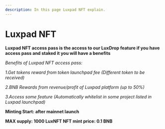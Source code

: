 ```yaml
---
description: In this page Luxpad NFT explain.
---
```


# Luxpad NFT

**Luxpad NFT access pass is the access to our LuxDrop feature if you have access pass and staked it you will have a benefits**

_Benefits of Luxpad NFT access pass:_

_1.Get tokens reward from token launchpad fee (Different token to be received)_&#x20;

_2.BNB Rewards from revenue/profit of Luxpad platform (up to 50%)_&#x20;

_3.Access some feature (Automatically whitelist in some project listed in Luxpad launchpad)_

**Minting Start: after mainnet launch**

**MAX supply: 1000 LuxNFT NFT mint price: 0.1 BNB**
